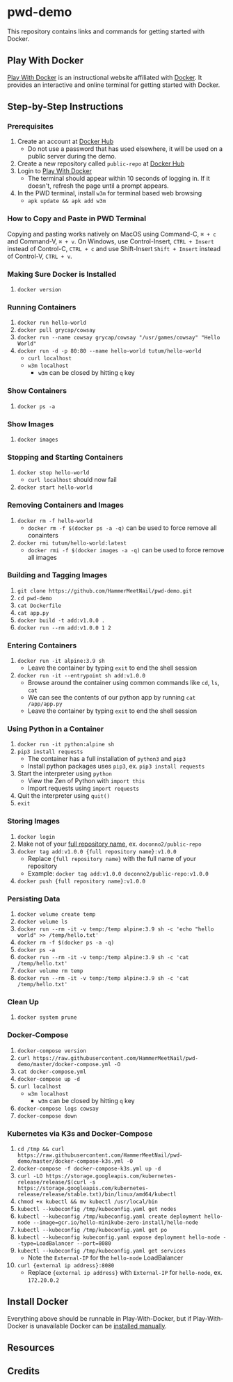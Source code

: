 # pwd-demo
This repository contains links and commands for getting started with Docker.

## Play With Docker
[Play With Docker](https://training.play-with-docker.com/about/) is an instructional website affiliated with [Docker](https://www.docker.com/). It provides an interactive and online terminal for getting started with Docker. 

## Step-by-Step Instructions
### Prerequisites
1. Create an account at [Docker Hub](https://hub.docker.com)
    * Do not use a password that has used elsewhere, it will be used on a public server during the demo.
2. Create a new repository called `public-repo` at [Docker Hub](https://cloud.docker.com/repository/create)
3. Login to [Play With Docker](https://training.play-with-docker.com/ops-s1-hello/)
    * The terminal should appear within 10 seconds of logging in. If it doesn't, refresh the page until a prompt appears. 
4. In the PWD terminal, install `w3m` for terminal based web browsing
    * `apk update && apk add w3m`

### How to Copy and Paste in PWD Terminal
Copying and pasting works natively on MacOS using Command-C, `⌘ + c` and Command-V, `⌘ + v`. On Windows, use Control-Insert, `CTRL + Insert` instead of Control-C, `CTRL + c` and use Shift-Insert `Shift + Insert` instead of Control-V, `CTRL + v`.

### Making Sure Docker is Installed
1. `docker version`

### Running Containers
1. `docker run hello-world`
2. `docker pull grycap/cowsay`
3. `docker run --name cowsay grycap/cowsay "/usr/games/cowsay" "Hello World"`
4. `docker run -d -p 80:80 --name hello-world tutum/hello-world`
    * `curl localhost`
    * `w3m localhost`
        * `w3m` can be closed by hitting `q` key

### Show Containers
1. `docker ps -a`

### Show Images
1. `docker images`

### Stopping and Starting Containers
1. `docker stop hello-world`
    * `curl localhost` should now fail
2. `docker start hello-world`

### Removing Containers and Images
1. `docker rm -f hello-world`
    * `docker rm -f $(docker ps -a -q)` can be used to force remove all conainters
2. `docker rmi tutum/hello-world:latest`
    * `docker rmi -f $(docker images -a -q)` can be used to force remove all images

### Building and Tagging Images
1. `git clone https://github.com/HammerMeetNail/pwd-demo.git`
2. `cd pwd-demo`
3. `cat Dockerfile`
4. `cat app.py`
5. `docker build -t add:v1.0.0 .`
6. `docker run --rm add:v1.0.0 1 2`

### Entering Containers
1. `docker run -it alpine:3.9 sh`
    * Leave the container by typing `exit` to end the shell session
2. `docker run -it --entrypoint sh add:v1.0.0`
    * Browse around the container using common commands like `cd`, `ls`, `cat`
    * We can see the contents of our python app by running `cat /app/app.py`
    * Leave the container by typing `exit` to end the shell session

### Using Python in a Container
1. `docker run -it python:alpine sh`
2. `pip3 install requests`
    * The container has a full installation of `python3` and `pip3`
    * Install python packages uses `pip3`, ex. `pip3 install requests`
3. Start the interpreter using `python`
    * View the Zen of Python with `import this`
    * Import requests using `import requests`
4. Quit the interpreter using `quit()`
5. `exit`

### Storing Images
1. `docker login`
2. Make not of your [full repository name](https://cloud.docker.com/repository/list), ex. `doconno2/public-repo`
3. `docker tag add:v1.0.0 {full repository name}:v1.0.0`
    * Replace `{full repository name}` with the full name of your repository
    * Example: `docker tag add:v1.0.0 doconno2/public-repo:v1.0.0`
4. `docker push {full repository name}:v1.0.0`

### Persisting Data
1. `docker volume create temp`
2. `docker volume ls`
3. `docker run --rm -it -v temp:/temp alpine:3.9 sh -c 'echo "hello world" >> /temp/hello.txt'`
4. `docker rm -f $(docker ps -a -q)`
5. `docker ps -a`
6. `docker run --rm -it -v temp:/temp alpine:3.9 sh -c 'cat /temp/hello.txt'`
7. `docker volume rm temp`
8. `docker run --rm -it -v temp:/temp alpine:3.9 sh -c 'cat /temp/hello.txt'`

### Clean Up
1. `docker system prune`

### Docker-Compose
1. `docker-compose version`
2. `curl https://raw.githubusercontent.com/HammerMeetNail/pwd-demo/master/docker-compose.yml -O`
3. `cat docker-compose.yml`
4. `docker-compose up -d`
5. `curl localhost`
    * `w3m localhost`
        * `w3m` can be closed by hitting `q` key
6. `docker-compose logs cowsay`
7. `docker-compose down`

### Kubernetes via K3s and Docker-Compose
1. `cd /tmp && curl https://raw.githubusercontent.com/HammerMeetNail/pwd-demo/master/docker-compose-k3s.yml -O`
2. `docker-compose -f docker-compose-k3s.yml up -d`
3. `curl -LO https://storage.googleapis.com/kubernetes-release/release/$(curl -s https://storage.googleapis.com/kubernetes-release/release/stable.txt)/bin/linux/amd64/kubectl`
4. `chmod +x kubectl && mv kubectl /usr/local/bin`
5. `kubectl --kubeconfig /tmp/kubeconfig.yaml get nodes`
6. `kubectl --kubeconfig /tmp/kubeconfig.yaml create deployment hello-node --image=gcr.io/hello-minikube-zero-install/hello-node`
7. `kubectl --kubeconfig /tmp/kubeconfig.yaml get po`
8. `kubectl --kubeconfig kubeconfig.yaml expose deployment hello-node --type=LoadBalancer --port=8080`
9. `kubectl --kubeconfig /tmp/kubeconfig.yaml get services`
    * Note the `External-IP` for the `hello-node` LoadBalancer
10. `curl {external ip address}:8080`
    * Replace `{external ip address}` with `External-IP` for `hello-node`, ex. `172.20.0.2`

## Install Docker
Everything above should be runnable in Play-With-Docker, but if Play-With-Docker is unavailable Docker can be [installed manually](https://hub.docker.com/?overlay=onboarding). 

## Resources


## Credits
